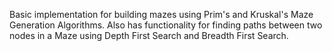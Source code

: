 Basic implementation for building mazes using Prim's and Kruskal's Maze Generation Algorithms. Also has functionality for finding paths between two nodes in a Maze using Depth First Search and Breadth First Search.
